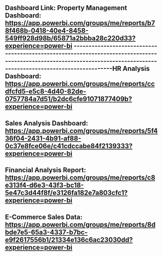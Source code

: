 Dashboard Link:
Property Management Dashboard: https://app.powerbi.com/groups/me/reports/b78f468b-0418-40e4-8458-549ff928d98b/65871a2bbba28c220d33?experience=power-bi
----------------------------------------------------------------------------------------------------------------------------------------------------------------------HR Analysis Dashboard: https://app.powerbi.com/groups/me/reports/ccdfcfd5-e5c8-4d40-82de-0757784a7d51/b2dc6cfe91071877409b?experience=power-bi
----------------------------------------------------------------------------------------------------------------------------------------------------------------------
Sales Analysis Dashboard: https://app.powerbi.com/groups/me/reports/5f436f04-2431-4b91-af88-0c37e8fce06e/c41cdccabe84f2139333?experience=power-bi
----------------------------------------------------------------------------------------------------------------------------------------------------------------------
Financial Analysis Report: https://app.powerbi.com/groups/me/reports/c8e313f4-d6e3-43f3-bc18-5e47c3d44f8f/e3126fa182e7a803cfc1?experience=power-bi
----------------------------------------------------------------------------------------------------------------------------------------------------------------------
E-Commerce Sales Data: https://app.powerbi.com/groups/me/reports/8dbde7e5-65a3-4337-b7bc-e9f2617556b1/21334e136c6ac23030dd?experience=power-bi
----------------------------------------------------------------------------------------------------------------------------------------------------------------------
